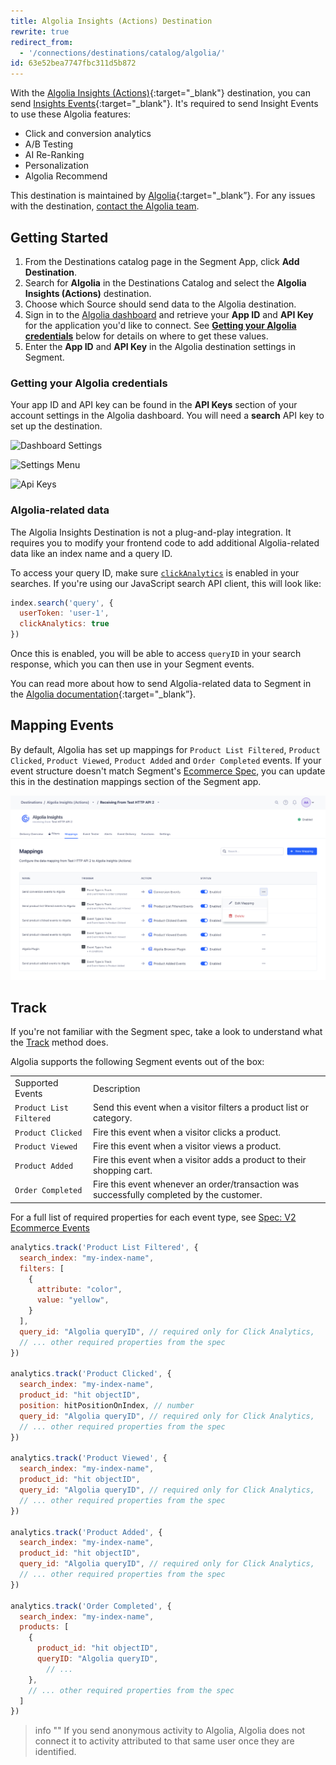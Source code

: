 ```yaml
---
title: Algolia Insights (Actions) Destination
rewrite: true
redirect_from:
  - '/connections/destinations/catalog/algolia/'
id: 63e52bea7747fbc311d5b872
---
```

With the [Algolia Insights (Actions)](https://www.algolia.com/products/analytics/){:target="_blank"}  destination, you can send [Insights Events](https://www.algolia.com/doc/guides/sending-events/getting-started/){:target="_blank"}. It's required to send Insight Events to use these Algolia features: 

- Click and conversion analytics
- A/B Testing
- AI Re-Ranking
- Personalization
- Algolia Recommend

This destination is maintained by [Algolia](https://www.algolia.com/){:target="_blank”}. For any issues with the destination, [contact the Algolia team](mailto:hey@algolia.com).

## Getting Started

1. From the Destinations catalog page in the Segment App, click **Add Destination**.
2. Search for **Algolia** in the Destinations Catalog and select the **Algolia Insights (Actions)** destination.
3. Choose which Source should send data to the Algolia destination.
4. Sign in to the [Algolia dashboard](https://dashboard.algolia.com/users/sign_in) and retrieve your **App ID** and **API Key** for the application you'd like to connect. See **[Getting your Algolia credentials](#getting-your-algolia-credentials)** below for details on where to get these values.
5. Enter the **App ID** and **API Key** in the Algolia destination settings in Segment.

### Getting your Algolia credentials

Your app ID and API key can be found in the **API Keys** section of your account settings in the Algolia dashboard. You will need a **search** API key to set up the destination.

![Dashboard Settings](images/algolia_dashboard_settings.png)

![Settings Menu](images/algolia_settings_menu.png)

![Api Keys](images/algolia_api_keys.png)

### Algolia-related data

The Algolia Insights Destination is not a plug-and-play integration. It requires you to modify your frontend code to add additional Algolia-related data like an index name and a query ID.

To access your query ID, make sure [`clickAnalytics`](https://www.algolia.com/doc/api-reference/api-parameters/clickAnalytics/) is enabled in your searches. If you're using our JavaScript search API client, this will look like:

```js
index.search('query', {
  userToken: 'user-1',
  clickAnalytics: true
})
``` 

Once this is enabled, you will be able to access `queryID` in your search response, which you can then use in your Segment events.

You can read more about how to send Algolia-related data to Segment in the [Algolia documentation](https://www.algolia.com/doc/guides/sending-events/connectors/segment/#augment-your-segment-events-with-algolia-related-data){:target="_blank”}.

## Mapping Events

By default, Algolia has set up mappings for `Product List Filtered`, `Product Clicked`, `Product Viewed`, `Product Added` and `Order Completed` events. If your event structure doesn't match Segment's [Ecommerce Spec](/docs/connections/spec/ecommerce/v2/), you can update this in the destination mappings section of the Segment app.

![Mappings Tab](images/mappings_tab.png)

## Track

If you're not familiar with the Segment spec, take a look to understand what the [Track](/docs/connections/spec/track/) method does.

Algolia supports the following Segment events out of the box:

<table>
  <tr>
    <td>Supported Events</td>
    <td>Description</td>
  </tr>
  <tr>
    <td><code>Product List Filtered</code></td>
    <td>Send this event when a visitor filters a product list or category.</td>
  </tr>
  <tr>
    <td><code>Product Clicked</code></td>
    <td>Fire this event when a visitor clicks a product.</td>
  </tr>
  <tr>
    <td><code>Product Viewed</code></td>
    <td>Fire this event when a visitor views a product.</td>
  </tr>
  <tr>
    <td><code>Product Added</code></td>
    <td>Fire this event when a visitor adds a product to their shopping cart.</td>
  </tr>
  <tr>
    <td><code>Order Completed</code></td>
    <td>Fire this event whenever an order/transaction was successfully completed by the customer.</td>
  </tr>
</table>

For a full list of required properties for each event type, see [Spec: V2 Ecommerce Events](/docs/connections/spec/ecommerce/v2/)

```js
analytics.track('Product List Filtered', {
  search_index: "my-index-name",
  filters: [
    {
      attribute: "color",
      value: "yellow",
    }
  ],
  query_id: "Algolia queryID", // required only for Click Analytics,
  // ... other required properties from the spec
})

analytics.track('Product Clicked', {
  search_index: "my-index-name",
  product_id: "hit objectID",
  position: hitPositionOnIndex, // number
  query_id: "Algolia queryID", // required only for Click Analytics,
  // ... other required properties from the spec
})

analytics.track('Product Viewed', {
  search_index: "my-index-name",
  product_id: "hit objectID",
  query_id: "Algolia queryID", // required only for Click Analytics,
  // ... other required properties from the spec
})

analytics.track('Product Added', {
  search_index: "my-index-name",
  product_id: "hit objectID",
  query_id: "Algolia queryID", // required only for Click Analytics,
  // ... other required properties from the spec
})

analytics.track('Order Completed', {
  search_index: "my-index-name",
  products: [
    {
      product_id: "hit objectID",
      queryID: "Algolia queryID",
        // ...
    },
    // ... other required properties from the spec
  ]
})
```

> info ""
> If you send anonymous activity to Algolia, Algolia does not connect it to activity attributed to that same user once they are identified.
